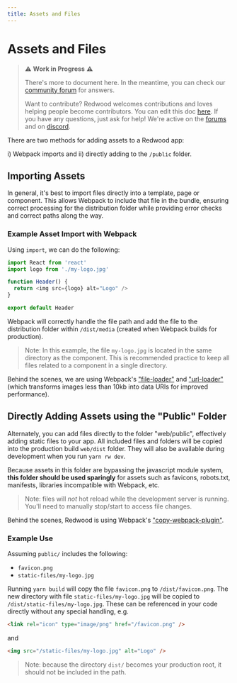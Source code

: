 ```yaml
---
title: Assets and Files
---
```

# Assets and Files

> ⚠ **Work in Progress** ⚠️
>
> There's more to document here. In the meantime, you can check our [community forum](https://community.redwoodjs.com/search?q=assets%20and%20files) for answers.
>
> Want to contribute? Redwood welcomes contributions and loves helping people become contributors.
> You can edit this doc [here](https://github.com/redwoodjs/redwoodjs.com/blob/main/docs/assetsAndFiles.md).
> If you have any questions, just ask for help! We're active on the [forums](https://community.redwoodjs.com/c/contributing/9) and on [discord](https://discord.com/channels/679514959968993311/747258086569541703).

There are two methods for adding assets to a Redwood app: 

i)  Webpack imports and 
ii) directly adding to the `/public` folder.

## Importing Assets

In general, it's best to import files directly into a template, page or component. This allows Webpack to include that file in the bundle, ensuring correct processing for the distribution folder while providing error checks and correct paths along the way.

### Example Asset Import with Webpack

Using `import`, we can do the following:

```javascript
import React from 'react'
import logo from './my-logo.jpg'

function Header() {
  return <img src={logo} alt="Logo" />
}

export default Header
```

Webpack will correctly handle the file path and add the file to the distribution folder within `/dist/media` (created when Webpack builds for production).

> Note: In this example, the file `my-logo.jpg` is located in the same directory as the component. This is recommended practice to keep all files related to a component in a single directory.

Behind the scenes, we are using Webpack's ["file-loader"](https://webpack.js.org/loaders/file-loader/) and ["url-loader"](https://webpack.js.org/loaders/url-loader/) (which transforms images less than 10kb into data URIs for improved performance).

## Directly Adding Assets using the "Public" Folder

Alternately, you can add files directly to the folder "web/public", effectively adding static files to your app. All included files and folders will be copied into the production build `web/dist` folder. They will also be available during development when you run `yarn rw dev`.

Because assets in this folder are bypassing the javascript module system, **this folder should be used sparingly** for assets such as favicons, robots.txt, manifests, libraries incompatible with Webpack, etc.

> Note: files will _not_ hot reload while the development server is running. You'll need to manually stop/start to access file changes.

Behind the scenes, Redwood is using Webpack's ["copy-webpack-plugin"](https://github.com/webpack-contrib/copy-webpack-plugin).

### Example Use

Assuming `public/` includes the following:

- `favicon.png`
- `static-files/my-logo.jpg`

Running `yarn build` will copy the file `favicon.png` to `/dist/favicon.png`. The new directory with file `static-files/my-logo.jpg` will be copied to `/dist/static-files/my-logo.jpg`. These can be referenced in your code directly without any special handling, e.g.

```html
<link rel="icon" type="image/png" href="/favicon.png" />
```

and

```html
<img src="/static-files/my-logo.jpg" alt="Logo" />
```

> Note: because the directory `dist/` becomes your production root, it should not be included in the path.
